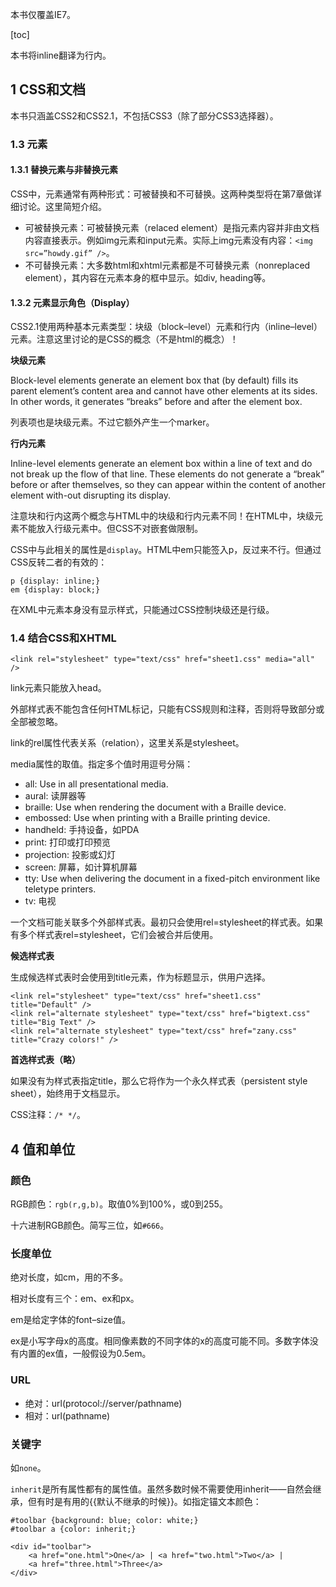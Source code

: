 本书仅覆盖IE7。

[toc]

本书将inline翻译为行内。

## 1 CSS和文档

本书只涵盖CSS2和CSS2.1，不包括CSS3（除了部分CSS3选择器）。

### 1.3 元素

#### 1.3.1 替换元素与非替换元素

CSS中，元素通常有两种形式：可被替换和不可替换。这两种类型将在第7章做详细讨论。这里简短介绍。

- 可被替换元素：可被替换元素（relaced element）是指元素内容并非由文档内容直接表示。例如img元素和input元素。实际上img元素没有内容：`<img src=”howdy.gif” />`。
- 不可替换元素：大多数html和xhtml元素都是不可替换元素（nonreplaced element），其内容在元素本身的框中显示。如div, heading等。

#### 1.3.2 元素显示角色（Display）

CSS2.1使用两种基本元素类型：块级（block–level）元素和行内（inline–level）元素。注意这里讨论的是CSS的概念（不是html的概念）！

**块级元素**

Block-level elements generate an element box that (by default) fills its parent element’s content area and cannot have other elements at its sides. In other words, it generates “breaks” before and after the element box.

列表项也是块级元素。不过它额外产生一个marker。

**行内元素**

Inline-level elements generate an element box within a line of text and do not break up the flow of that line. These elements do not generate a “break” before or after themselves, so they can appear within the content of another element with-out disrupting its display.

注意块和行内这两个概念与HTML中的块级和行内元素不同！在HTML中，块级元素不能放入行级元素中。但CSS不对嵌套做限制。

CSS中与此相关的属性是`display`。HTML中em只能签入p，反过来不行。但通过CSS反转二者的有效的：

	p {display: inline;}
	em {display: block;}

在XML中元素本身没有显示样式，只能通过CSS控制块级还是行级。

### 1.4 结合CSS和XHTML

	<link rel="stylesheet" type="text/css" href="sheet1.css" media="all" />

link元素只能放入head。

外部样式表不能包含任何HTML标记，只能有CSS规则和注释，否则将导致部分或全部被忽略。

link的rel属性代表关系（relation），这里关系是stylesheet。

media属性的取值。指定多个值时用逗号分隔：

- all: Use in all presentational media.
- aural: 读屏器等
- braille: Use when rendering the document with a Braille device.
- embossed: Use when printing with a Braille printing device.
- handheld: 手持设备，如PDA
- print: 打印或打印预览
- projection: 投影或幻灯
- screen: 屏幕，如计算机屏幕
- tty: Use when delivering the document in a fixed-pitch environment like teletype printers.
- tv: 电视

一个文档可能关联多个外部样式表。最初只会使用rel=stylesheet的样式表。如果有多个样式表rel=stylesheet，它们会被合并后使用。

**候选样式表**

生成候选样式表时会使用到title元素，作为标题显示，供用户选择。

	<link rel="stylesheet" type="text/css" href="sheet1.css" title="Default" />
	<link rel="alternate stylesheet" type="text/css" href="bigtext.css" title="Big Text" />
	<link rel="alternate stylesheet" type="text/css" href="zany.css" title="Crazy colors!" />

**首选样式表（略）**

如果没有为样式表指定title，那么它将作为一个永久样式表（persistent style sheet），始终用于文档显示。

CSS注释：`/* */`。

## 4 值和单位

### 颜色

RGB颜色：`rgb(r,g,b)`。取值0%到100%，或0到255。

十六进制RGB颜色。简写三位，如`#666`。

### 长度单位

绝对长度，如cm，用的不多。

相对长度有三个：em、ex和px。

em是给定字体的font–size值。

ex是小写字母x的高度。相同像素数的不同字体的x的高度可能不同。多数字体没有内置的ex值，一般假设为0.5em。

### URL

- 绝对：url(protocol://server/pathname)
- 相对：url(pathname)

### 关键字

如`none`。

`inherit`是所有属性都有的属性值。虽然多数时候不需要使用inherit——自然会继承，但有时是有用的{{默认不继承的时候}}。如指定锚文本颜色：

	#toolbar {background: blue; color: white;}
	#toolbar a {color: inherit;}

	<div id="toolbar">
		<a href="one.html">One</a> | <a href="two.html">Two</a> |
		<a href="three.html">Three</a>
	</div>





































